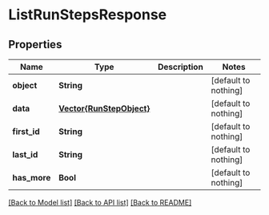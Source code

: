 # ListRunStepsResponse


## Properties
Name | Type | Description | Notes
------------ | ------------- | ------------- | -------------
**object** | **String** |  | [default to nothing]
**data** | [**Vector{RunStepObject}**](RunStepObject.md) |  | [default to nothing]
**first_id** | **String** |  | [default to nothing]
**last_id** | **String** |  | [default to nothing]
**has_more** | **Bool** |  | [default to nothing]


[[Back to Model list]](../README.md#models) [[Back to API list]](../README.md#api-endpoints) [[Back to README]](../README.md)


